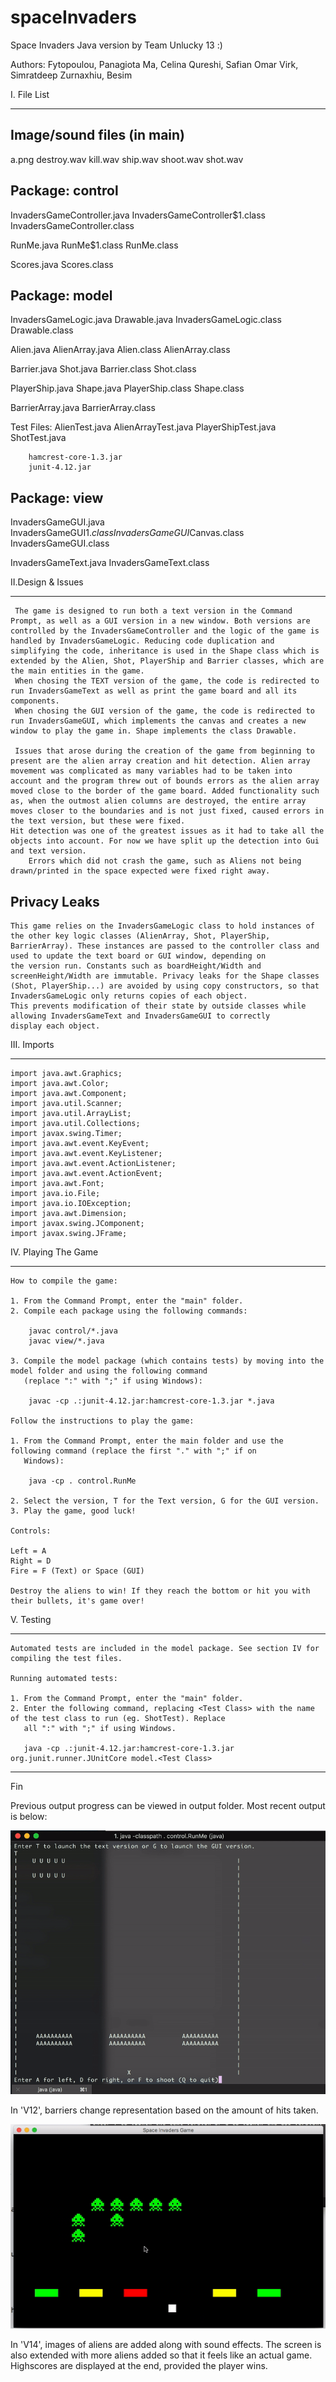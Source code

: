 # spaceInvaders

Space Invaders Java version by Team Unlucky 13 :)

Authors:
Fytopoulou, Panagiota
Ma, Celina
Qureshi, Safian Omar
Virk, Simratdeep
Zurnaxhiu, Besim


I. File List
_________________________

Image/sound files (in main)
----------------------------
a.png
destroy.wav
kill.wav
ship.wav
shoot.wav
shot.wav

Package: control
----------------

InvadersGameController.java
InvadersGameController$1.class
InvadersGameController.class

RunMe.java
RunMe$1.class
RunMe.class

Scores.java
Scores.class


Package: model
---------------

InvadersGameLogic.java                Drawable.java
InvadersGameLogic.class               Drawable.class

Alien.java                            AlienArray.java
Alien.class                           AlienArray.class

Barrier.java                          Shot.java
Barrier.class                         Shot.class

PlayerShip.java                       Shape.java
PlayerShip.class                      Shape.class

BarrierArray.java
BarrierArray.class

Test Files: AlienTest.java
            AlienArrayTest.java
            PlayerShipTest.java
            ShotTest.java

	    hamcrest-core-1.3.jar
	    junit-4.12.jar

Package: view
---------------

InvadersGameGUI.java
InvadersGameGUI$1.class
InvadersGameGUI$Canvas.class
InvadersGameGUI.class

InvadersGameText.java
InvadersGameText.class



II.Design & Issues
_______________________
     
	 The game is designed to run both a text version in the Command Prompt, as well as a GUI version in a new window. Both versions are controlled by the InvadersGameController and the logic of the game is handled by InvadersGameLogic. Reducing code duplication and simplifying the code, inheritance is used in the Shape class which is extended by the Alien, Shot, PlayerShip and Barrier classes, which are the main entities in the game.
	 When chosing the TEXT version of the game, the code is redirected to run InvadersGameText as well as print the game board and all its components.
	 When chosing the GUI version of the game, the code is redirected to run InvadersGameGUI, which implements the canvas and creates a new window to play the game in. Shape implements the class Drawable. 
	 
	 Issues that arose during the creation of the game from beginning to present are the alien array creation and hit detection. Alien array movement was complicated as many variables had to be taken into account and the program threw out of bounds errors as the alien array moved close to the border of the game board. Added functionality such as, when the outmost alien columns are destroyed, the entire array moves closer to the boundaries and is not just fixed, caused errors in the text version, but these were fixed. 
	Hit detection was one of the greatest issues as it had to take all the objects into account. For now we have split up the detection into Gui and text version.
        Errors which did not crash the game, such as Aliens not being drawn/printed in the space expected were fixed right away. 

Privacy Leaks
--------------
	This game relies on the InvadersGameLogic class to hold instances of the other key logic classes (AlienArray, Shot, PlayerShip,
	BarrierArray). These instances are passed to the controller class and used to update the text board or GUI window, depending on 
	the version run. Constants such as boardHeight/Width and screenHeight/Width are immutable. Privacy leaks for the Shape classes 
	(Shot, PlayerShip...) are avoided by using copy constructors, so that InvadersGameLogic only returns copies of each object.
	This prevents modification of their state by outside classes while allowing InvadersGameText and InvadersGameGUI to correctly
	display each object.
	
III. Imports
___________________
	
	import java.awt.Graphics;
	import java.awt.Color;
	import java.awt.Component;
	import java.util.Scanner;
	import java.util.ArrayList;
	import java.util.Collections;
	import javax.swing.Timer;
	import java.awt.event.KeyEvent;
	import java.awt.event.KeyListener;
	import java.awt.event.ActionListener;
	import java.awt.event.ActionEvent;
	import java.awt.Font;
	import java.io.File;
	import java.io.IOException;
	import java.awt.Dimension;
	import javax.swing.JComponent;
	import javax.swing.JFrame;
	
	
IV. Playing The Game
________________________

	How to compile the game:
	
	1. From the Command Prompt, enter the "main" folder.
	2. Compile each package using the following commands:
	
		javac control/*.java
		javac view/*.java
		
	3. Compile the model package (which contains tests) by moving into the model folder and using the following command
	   (replace ":" with ";" if using Windows):
	   
		javac -cp .:junit-4.12.jar:hamcrest-core-1.3.jar *.java
		
	Follow the instructions to play the game:
	
	1. From the Command Prompt, enter the main folder and use the following command (replace the first "." with ";" if on
	   Windows):
	   
		java -cp . control.RunMe
		
	2. Select the version, T for the Text version, G for the GUI version.
	3. Play the game, good luck!
	
	Controls:
	
	Left = A
	Right = D
	Fire = F (Text) or Space (GUI)
	
	Destroy the aliens to win! If they reach the bottom or hit you with their bullets, it's game over!
	
V.  Testing
________________________

	Automated tests are included in the model package. See section IV for compiling the test files.

	Running automated tests:
	
	1. From the Command Prompt, enter the "main" folder.
	2. Enter the following command, replacing <Test Class> with the name of the test class to run (eg. ShotTest). Replace
	   all ":" with ";" if using Windows.
	   
	   java -cp .:junit-4.12.jar:hamcrest-core-1.3.jar org.junit.runner.JUnitCore model.<Test Class>
	
--------------------------------------------
Fin	

Previous output progress can be viewed in output folder. Most recent output is below:

![ScreenShot](outputs/outputV12Text.gif)

In 'V12', barriers change representation based on the amount of hits taken.


![ScreenShot](outputs/outputV14.gif)

In 'V14', images of aliens are added along with sound effects. The screen is also extended with more aliens added so that it feels like an actual game. Highscores are displayed at the end, provided the player wins. 
